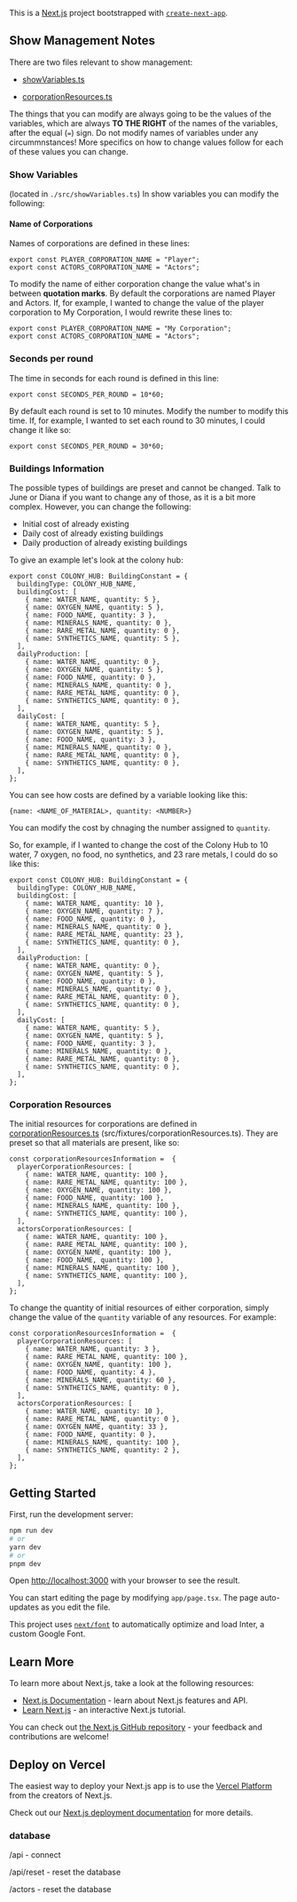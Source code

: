 This is a [Next.js](https://nextjs.org/) project bootstrapped with [`create-next-app`](https://github.com/vercel/next.js/tree/canary/packages/create-next-app).

## Show Management Notes

There are two files relevant to show management:

- [showVariables.ts](./src/showVariables.ts)

- [corporationResources.ts](./src/fixtures/corporationsResources.ts)

The things that you can modify are always going to be the values of the variables, which are always **TO THE RIGHT** of the names of the variables, after the equal (`=`) sign. Do not modify names of variables under any circummnstances! More specifics on how to change values follow for each of these values you can change.

### Show Variables

(located in `./src/showVariables.ts`)
In show variables you can modify the following:

#### Name of Corporations

Names of corporations are defined in these lines:

```
export const PLAYER_CORPORATION_NAME = "Player";
export const ACTORS_CORPORATION_NAME = "Actors";
```

To modify the name of either corporation change the value what's in between **quotation marks**. By default the corporations are named Player and Actors. If, for example, I wanted to change the value of the player corporation to My Corporation, I would rewrite these lines to:

```
export const PLAYER_CORPORATION_NAME = "My Corporation";
export const ACTORS_CORPORATION_NAME = "Actors";
```

### Seconds per round

The time in seconds for each round is defined in this line:

```
export const SECONDS_PER_ROUND = 10*60;
```

By default each round is set to 10 minutes. Modify the number to modify this time. If, for example, I wanted to set each round to 30 minutes, I could change it like so:

```
export const SECONDS_PER_ROUND = 30*60;
```

### Buildings Information

The possible types of buildings are preset and cannot be changed. Talk to June or Diana if you want to change any of those, as it is a bit more complex. However, you can change the following:

- Initial cost of already existing
- Daily cost of already existing buildings
- Daily production of already existing buildings

To give an example let's look at the colony hub:

```
export const COLONY_HUB: BuildingConstant = {
  buildingType: COLONY_HUB_NAME,
  buildingCost: [
    { name: WATER_NAME, quantity: 5 },
    { name: OXYGEN_NAME, quantity: 5 },
    { name: FOOD_NAME, quantity: 3 },
    { name: MINERALS_NAME, quantity: 0 },
    { name: RARE_METAL_NAME, quantity: 0 },
    { name: SYNTHETICS_NAME, quantity: 5 },
  ],
  dailyProduction: [
    { name: WATER_NAME, quantity: 0 },
    { name: OXYGEN_NAME, quantity: 5 },
    { name: FOOD_NAME, quantity: 0 },
    { name: MINERALS_NAME, quantity: 0 },
    { name: RARE_METAL_NAME, quantity: 0 },
    { name: SYNTHETICS_NAME, quantity: 0 },
  ],
  dailyCost: [
    { name: WATER_NAME, quantity: 5 },
    { name: OXYGEN_NAME, quantity: 5 },
    { name: FOOD_NAME, quantity: 3 },
    { name: MINERALS_NAME, quantity: 0 },
    { name: RARE_METAL_NAME, quantity: 0 },
    { name: SYNTHETICS_NAME, quantity: 0 },
  ],
};
```

You can see how costs are defined by a variable looking like this:

```
{name: <NAME_OF_MATERIAL>, quantity: <NUMBER>}
```

You can modify the cost by chnaging the number assigned to `quantity`.

So, for example, if I wanted to change the cost of the Colony Hub to 10 water, 7 oxygen, no food, no synthetics, and 23 rare metals, I could do so like this:

```
export const COLONY_HUB: BuildingConstant = {
  buildingType: COLONY_HUB_NAME,
  buildingCost: [
    { name: WATER_NAME, quantity: 10 },
    { name: OXYGEN_NAME, quantity: 7 },
    { name: FOOD_NAME, quantity: 0 },
    { name: MINERALS_NAME, quantity: 0 },
    { name: RARE_METAL_NAME, quantity: 23 },
    { name: SYNTHETICS_NAME, quantity: 0 },
  ],
  dailyProduction: [
    { name: WATER_NAME, quantity: 0 },
    { name: OXYGEN_NAME, quantity: 5 },
    { name: FOOD_NAME, quantity: 0 },
    { name: MINERALS_NAME, quantity: 0 },
    { name: RARE_METAL_NAME, quantity: 0 },
    { name: SYNTHETICS_NAME, quantity: 0 },
  ],
  dailyCost: [
    { name: WATER_NAME, quantity: 5 },
    { name: OXYGEN_NAME, quantity: 5 },
    { name: FOOD_NAME, quantity: 3 },
    { name: MINERALS_NAME, quantity: 0 },
    { name: RARE_METAL_NAME, quantity: 0 },
    { name: SYNTHETICS_NAME, quantity: 0 },
  ],
};
```

### Corporation Resources

The initial resources for corporations are defined in [corporationResources.ts](src/fixtures/corporationsResources.ts) (src/fixtures/corporationResources.ts). They are preset so that all materials are present, like so:

```
const corporationResourcesInformation =  {
  playerCorporationResources: [
    { name: WATER_NAME, quantity: 100 },
    { name: RARE_METAL_NAME, quantity: 100 },
    { name: OXYGEN_NAME, quantity: 100 },
    { name: FOOD_NAME, quantity: 100 },
    { name: MINERALS_NAME, quantity: 100 },
    { name: SYNTHETICS_NAME, quantity: 100 },
  ],
  actorsCorporationResources: [
    { name: WATER_NAME, quantity: 100 },
    { name: RARE_METAL_NAME, quantity: 100 },
    { name: OXYGEN_NAME, quantity: 100 },
    { name: FOOD_NAME, quantity: 100 },
    { name: MINERALS_NAME, quantity: 100 },
    { name: SYNTHETICS_NAME, quantity: 100 },
  ],
};
```

To change the quantity of initial resources of either corporation, simply change the value of the `quantity` variable of any resources. For example:

```
const corporationResourcesInformation =  {
  playerCorporationResources: [
    { name: WATER_NAME, quantity: 3 },
    { name: RARE_METAL_NAME, quantity: 100 },
    { name: OXYGEN_NAME, quantity: 100 },
    { name: FOOD_NAME, quantity: 4 },
    { name: MINERALS_NAME, quantity: 60 },
    { name: SYNTHETICS_NAME, quantity: 0 },
  ],
  actorsCorporationResources: [
    { name: WATER_NAME, quantity: 10 },
    { name: RARE_METAL_NAME, quantity: 0 },
    { name: OXYGEN_NAME, quantity: 33 },
    { name: FOOD_NAME, quantity: 0 },
    { name: MINERALS_NAME, quantity: 100 },
    { name: SYNTHETICS_NAME, quantity: 2 },
  ],
};
```

## Getting Started

First, run the development server:

```bash
npm run dev
# or
yarn dev
# or
pnpm dev
```

Open [http://localhost:3000](http://localhost:3000) with your browser to see the result.

You can start editing the page by modifying `app/page.tsx`. The page auto-updates as you edit the file.

This project uses [`next/font`](https://nextjs.org/docs/basic-features/font-optimization) to automatically optimize and load Inter, a custom Google Font.

## Learn More

To learn more about Next.js, take a look at the following resources:

- [Next.js Documentation](https://nextjs.org/docs) - learn about Next.js features and API.
- [Learn Next.js](https://nextjs.org/learn) - an interactive Next.js tutorial.

You can check out [the Next.js GitHub repository](https://github.com/vercel/next.js/) - your feedback and contributions are welcome!

## Deploy on Vercel

The easiest way to deploy your Next.js app is to use the [Vercel Platform](https://vercel.com/new?utm_medium=default-template&filter=next.js&utm_source=create-next-app&utm_campaign=create-next-app-readme) from the creators of Next.js.

Check out our [Next.js deployment documentation](https://nextjs.org/docs/deployment) for more details.

### database

/api - connect

/api/reset - reset the database

/actors - reset the database
